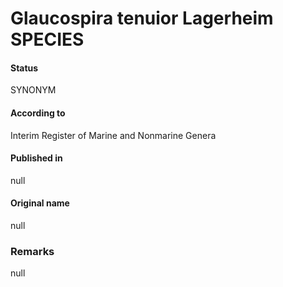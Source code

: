 # Glaucospira tenuior Lagerheim SPECIES

#### Status
SYNONYM

#### According to
Interim Register of Marine and Nonmarine Genera

#### Published in
null

#### Original name
null

### Remarks
null